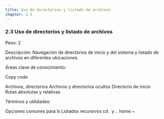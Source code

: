 ```yaml
---
title: Uso de directorios y listado de archivos
chapter: 2.3
---
```


### 2.3 Uso de directorios y listado de archivos

Peso: 2

Descripción: Navegación de directorios de inicio y del sistema y listado de archivos en diferentes ubicaciones.

Áreas clave de conocimiento:

Copy code

Archivos, 
directorios 
Archivos y directorios ocultos 
Directorio de inicio 
Rutas absolutas y relativas

Términos y utilidades:


Opciones comunes para ls 
Listados recursivos 
cd . y .. 
home
~